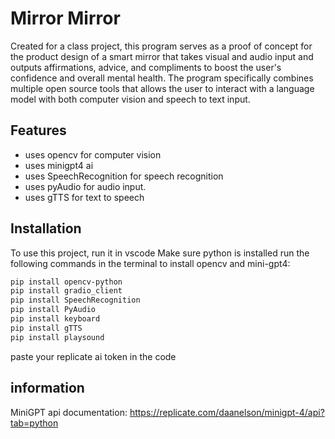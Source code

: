 # Mirror Mirror

Created for a class project, this program serves as a proof of concept for the product design of a smart mirror that takes visual and audio input and outputs affirmations, advice, and compliments to boost the user's confidence and overall mental health. The program specifically combines multiple open source tools that allows the user to interact with a language model with both computer vision and speech to text input.
## Features

- uses opencv for computer vision
- uses minigpt4 ai
- uses SpeechRecognition for speech recognition
- uses pyAudio for audio input.
- uses gTTS for text to speech

## Installation

To use this project, run it in vscode
Make sure python is installed
run the following commands in the terminal to install opencv and mini-gpt4:   
```bash
pip install opencv-python
pip install gradio_client
pip install SpeechRecognition
pip install PyAudio
pip install keyboard
pip install gTTS
pip install playsound
```
paste your replicate ai token in the code
## information
MiniGPT api documentation:
https://replicate.com/daanelson/minigpt-4/api?tab=python
